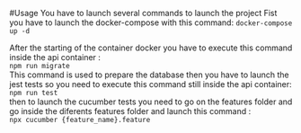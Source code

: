 #Usage
You have to launch several commands to launch the project
Fist you have to launch the docker-compose with this command: 
`docker-compose up -d`

After the starting of the container docker you have to execute this command
inside the api container :  
`npm run migrate`  
This command is used to prepare the database
then you have to launch the jest tests so you need to execute this command still
inside the api container:  
`npm run test`  
then to launch the cucumber tests you need to go on the features folder
and go inside the diferents features folder and launch this command :  
`npx cucumber {feature_name}.feature`
